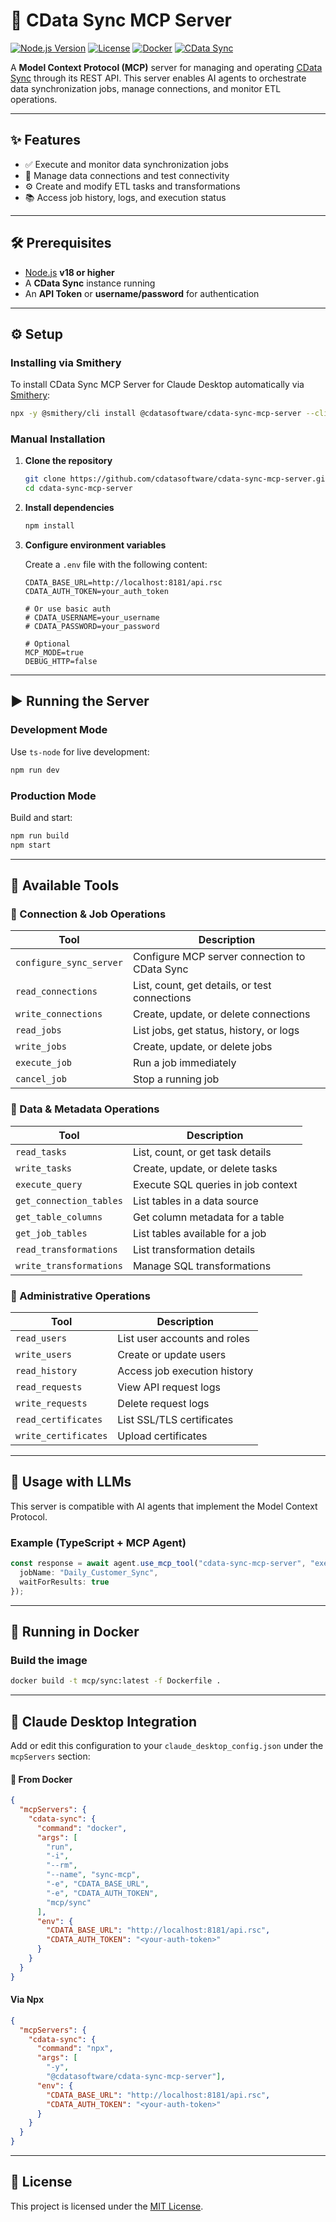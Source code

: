 # 🧠 CData Sync MCP Server

[![Node.js Version](https://img.shields.io/badge/Node.js-18%2B-blue.svg)](https://nodejs.org/)
[![License](https://img.shields.io/badge/license-MIT-green.svg)](./LICENSE)
[![Docker](https://img.shields.io/badge/docker-ready-blue)](https://www.docker.com/)
[![CData Sync](https://img.shields.io/badge/CData-Sync-0072C6)](https://www.cdata.com/sync/)

A **Model Context Protocol (MCP)** server for managing and operating [CData Sync](https://www.cdata.com/sync/) through its REST API. This server enables AI agents to orchestrate data synchronization jobs, manage connections, and monitor ETL operations.

---

## ✨ Features

- ✅ Execute and monitor data synchronization jobs
- 🔄 Manage data connections and test connectivity
- ⚙️ Create and modify ETL tasks and transformations
- 📚 Access job history, logs, and execution status

---

## 🛠 Prerequisites

- [Node.js](https://nodejs.org/) **v18 or higher**
- A **CData Sync** instance running
- An **API Token** or **username/password** for authentication

---

## ⚙️ Setup

### Installing via Smithery

To install CData Sync MCP Server for Claude Desktop automatically via [Smithery](https://smithery.ai/server/@cdatasoftware/cdata-sync-mcp-server):

```bash
npx -y @smithery/cli install @cdatasoftware/cdata-sync-mcp-server --client claude
```

### Manual Installation
1. **Clone the repository**

   ```bash
   git clone https://github.com/cdatasoftware/cdata-sync-mcp-server.git
   cd cdata-sync-mcp-server
   ```

2. **Install dependencies**

   ```bash
   npm install
   ```

3. **Configure environment variables**

   Create a `.env` file with the following content:

   ```env
   CDATA_BASE_URL=http://localhost:8181/api.rsc
   CDATA_AUTH_TOKEN=your_auth_token

   # Or use basic auth
   # CDATA_USERNAME=your_username
   # CDATA_PASSWORD=your_password

   # Optional
   MCP_MODE=true
   DEBUG_HTTP=false
   ```

---

## ▶️ Running the Server

### Development Mode

Use `ts-node` for live development:

```bash
npm run dev
```

### Production Mode

Build and start:

```bash
npm run build
npm start
```

---

## 🧰 Available Tools

### 🔹 Connection & Job Operations

| Tool       | Description                                         |
|------------|-----------------------------------------------------|
| `configure_sync_server` | Configure MCP server connection to CData Sync |
| `read_connections`  | List, count, get details, or test connections |
| `write_connections` | Create, update, or delete connections |
| `read_jobs`  | List jobs, get status, history, or logs |
| `write_jobs` | Create, update, or delete jobs |
| `execute_job` | Run a job immediately |
| `cancel_job` | Stop a running job |

### 🔹 Data & Metadata Operations

| Tool                   | Description                                 |
|------------------------|---------------------------------------------|
| `read_tasks`          | List, count, or get task details            |
| `write_tasks`         | Create, update, or delete tasks             |
| `execute_query`       | Execute SQL queries in job context          |
| `get_connection_tables` | List tables in a data source              |
| `get_table_columns`   | Get column metadata for a table            |
| `get_job_tables`      | List tables available for a job             |
| `read_transformations` | List transformation details                |
| `write_transformations` | Manage SQL transformations                |

### 🔹 Administrative Operations

| Tool                   | Description                                 |
|------------------------|---------------------------------------------|
| `read_users`          | List user accounts and roles                |
| `write_users`         | Create or update users                      |
| `read_history`        | Access job execution history                |
| `read_requests`       | View API request logs                       |
| `write_requests`      | Delete request logs                         |
| `read_certificates`   | List SSL/TLS certificates                   |
| `write_certificates`  | Upload certificates                         |

---

## 🤖 Usage with LLMs

This server is compatible with AI agents that implement the Model Context Protocol.

### Example (TypeScript + MCP Agent)

```ts
const response = await agent.use_mcp_tool("cdata-sync-mcp-server", "execute_job", {
  jobName: "Daily_Customer_Sync",
  waitForResults: true
});
```

---

## 🐳 Running in Docker

### Build the image

```bash
docker build -t mcp/sync:latest -f Dockerfile .
```

---

## 🧩 Claude Desktop Integration

Add or edit this configuration to your `claude_desktop_config.json` under the `mcpServers` section:

#### 🔹 From Docker

```json
{
  "mcpServers": {
    "cdata-sync": {
      "command": "docker",
      "args": [
        "run", 
        "-i",
        "--rm",
        "--name", "sync-mcp",
        "-e", "CDATA_BASE_URL",
        "-e", "CDATA_AUTH_TOKEN",
        "mcp/sync"
      ],
      "env": {
        "CDATA_BASE_URL": "http://localhost:8181/api.rsc",
        "CDATA_AUTH_TOKEN": "<your-auth-token>"
      }
    }
  }
}
```

#### Via Npx
```json
{
  "mcpServers": {
    "cdata-sync": {
      "command": "npx",
      "args": [
        "-y",
        "@cdatasoftware/cdata-sync-mcp-server"],
      "env": {
        "CDATA_BASE_URL": "http://localhost:8181/api.rsc",
        "CDATA_AUTH_TOKEN": "<your-auth-token>"
      }
    }
  }
}
```
---

## 📄 License

This project is licensed under the [MIT License](./LICENSE).